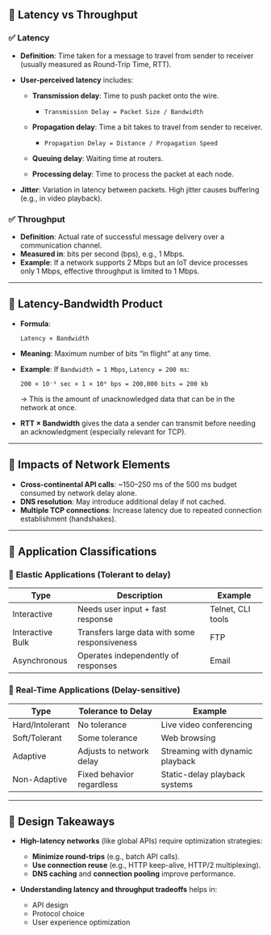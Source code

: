 ## 🔁 **Latency vs Throughput**

### ✅ **Latency**

* **Definition**: Time taken for a message to travel from sender to receiver (usually measured as Round-Trip Time, RTT).
* **User-perceived latency** includes:

  * **Transmission delay**: Time to push packet onto the wire.

    * `Transmission Delay = Packet Size / Bandwidth`
  * **Propagation delay**: Time a bit takes to travel from sender to receiver.

    * `Propagation Delay = Distance / Propagation Speed`
  * **Queuing delay**: Waiting time at routers.
  * **Processing delay**: Time to process the packet at each node.
* **Jitter**: Variation in latency between packets. High jitter causes buffering (e.g., in video playback).

### ✅ **Throughput**

* **Definition**: Actual rate of successful message delivery over a communication channel.
* **Measured in**: bits per second (bps), e.g., 1 Mbps.
* **Example**: If a network supports 2 Mbps but an IoT device processes only 1 Mbps, effective throughput is limited to 1 Mbps.

---

## 🧮 **Latency-Bandwidth Product**

* **Formula**:

  ```
  Latency × Bandwidth
  ```

* **Meaning**: Maximum number of bits “in flight” at any time.

* **Example**:
  If `Bandwidth = 1 Mbps`, `Latency = 200 ms`:

  ```
  200 × 10⁻³ sec × 1 × 10⁶ bps = 200,000 bits = 200 kb
  ```

  → This is the amount of unacknowledged data that can be in the network at once.

* **RTT × Bandwidth** gives the data a sender can transmit before needing an acknowledgment (especially relevant for TCP).

---

## 🧩 **Impacts of Network Elements**

* **Cross-continental API calls**:
  \~150–250 ms of the 500 ms budget consumed by network delay alone.
* **DNS resolution**:
  May introduce additional delay if not cached.
* **Multiple TCP connections**:
  Increase latency due to repeated connection establishment (handshakes).

---

## 🧠 **Application Classifications**

### 🔹 **Elastic Applications** (Tolerant to delay)

| Type             | Description                                   | Example           |
| ---------------- | --------------------------------------------- | ----------------- |
| Interactive      | Needs user input + fast response              | Telnet, CLI tools |
| Interactive Bulk | Transfers large data with some responsiveness | FTP               |
| Asynchronous     | Operates independently of responses           | Email             |

### 🔹 **Real-Time Applications** (Delay-sensitive)

| Type            | Tolerance to Delay        | Example                         |
| --------------- | ------------------------- | ------------------------------- |
| Hard/Intolerant | No tolerance              | Live video conferencing         |
| Soft/Tolerant   | Some tolerance            | Web browsing                    |
| Adaptive        | Adjusts to network delay  | Streaming with dynamic playback |
| Non-Adaptive    | Fixed behavior regardless | Static-delay playback systems   |

---

## 🎯 **Design Takeaways**

* **High-latency networks** (like global APIs) require optimization strategies:

  * **Minimize round-trips** (e.g., batch API calls).
  * **Use connection reuse** (e.g., HTTP keep-alive, HTTP/2 multiplexing).
  * **DNS caching** and **connection pooling** improve performance.
* **Understanding latency and throughput tradeoffs** helps in:

  * API design
  * Protocol choice
  * User experience optimization

